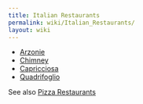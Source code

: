 ```yaml
---
title: Italian Restaurants
permalink: wiki/Italian_Restaurants/
layout: wiki
---
```


-   [Arzonie](/wiki/Arzonie "wikilink")
-   [Chimney](/wiki/Chimney "wikilink")
-   [Capricciosa](/wiki/Capricciosa "wikilink")
-   [Quadrifoglio](/wiki/Quadrifoglio "wikilink")

See also [Pizza Restaurants](/wiki/Pizza_Restaurants "wikilink")
